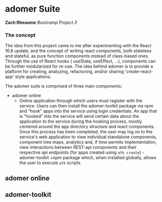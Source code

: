 # adomer Suite
__Zach Rheaume__
_Bootcamp Project 3_

### The concept

The idea from this project came to me after experimenting with the React 16.8 update, and the concept of writing react components, both stateless and stateful, as pure function components instead of class-based ones. Through the use of React hooks ( useState, useEffect, ...), components can be further modularized for re-use. The idea behind adomer is to provide a platform for creating, analyzing, refactoring, and/or sharing 'create-react-app' style applications.

The adomer suite is comprised of three main components:
* adomer online
   - Online application through which users must register with the service.
   Users can then install the adomer-toolkit package via npm and "hook" apps into the service using login credentials.
   An app that is "hooked" into the service will send certain data about the application to the service during the hooking
   process, mostly centered around the app directory structure and react components. Once this process has been completed,
   the user may log on to the service's web application to view individual standalone components, component tree maps, analytics
   and, if time permits implementation, view interactions between REST-api components and their respective api endpoints 
   (for apps created using `atk create`)
-adomer-toolkit
   +npm package which, when installed globally, allows the user to execute `atk` scripts


## adomer online   
## adomer-toolkit


